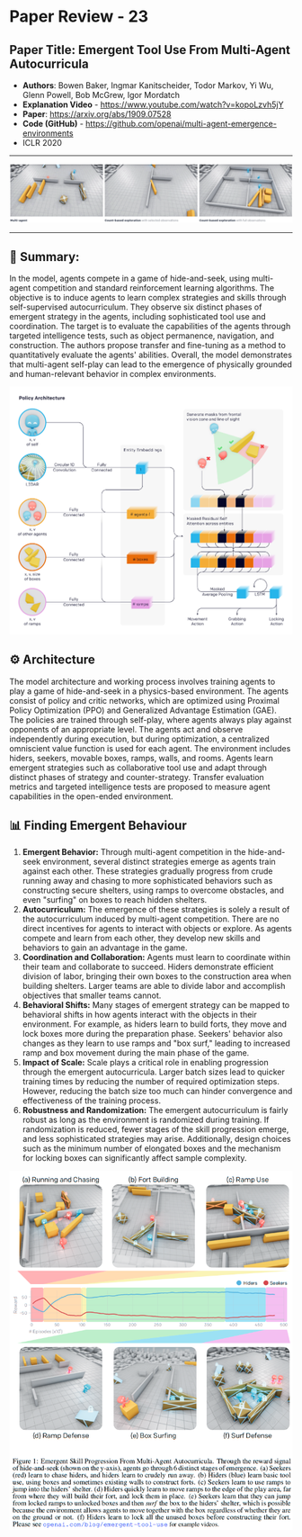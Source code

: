 # Paper Review - 23

## **Paper Title**: Emergent Tool Use From Multi-Agent Autocurricula
- **Authors**: Bowen Baker, Ingmar Kanitscheider, Todor Markov, Yi Wu, Glenn Powell, Bob McGrew, Igor Mordatch
- **Explanation Video** - https://www.youtube.com/watch?v=kopoLzvh5jY
- **Paper**: https://arxiv.org/abs/1909.07528
- **Code (GitHub)** - https://github.com/openai/multi-agent-emergence-environments
- ICLR 2020
---


![](./figs/23/3.gif)

---

## 🧾 Summary: 
In the model, agents compete in a game of hide-and-seek, using multi-agent competition and standard reinforcement learning algorithms. The objective is to induce agents to learn complex strategies and skills through self-supervised autocurriculum. They observe six distinct phases of emergent strategy in the agents, including sophisticated tool use and coordination. The target is to evaluate the capabilities of the agents through targeted intelligence tests, such as object permanence, navigation, and construction. The authors propose transfer and fine-tuning as a method to quantitatively evaluate the agents' abilities. Overall, the model demonstrates that multi-agent self-play can lead to the emergence of physically grounded and human-relevant behavior in complex environments.

![](./figs/23/1.png)

## ⚙️ Architecture
The model architecture and working process involves training agents to play a game of hide-and-seek in a physics-based environment. The agents consist of policy and critic networks, which are optimized using Proximal Policy Optimization (PPO) and Generalized Advantage Estimation (GAE). The policies are trained through self-play, where agents always play against opponents of an appropriate level. The agents act and observe independently during execution, but during optimization, a centralized omniscient value function is used for each agent. The environment includes hiders, seekers, movable boxes, ramps, walls, and rooms. Agents learn emergent strategies such as collaborative tool use and adapt through distinct phases of strategy and counter-strategy. Transfer evaluation metrics and targeted intelligence tests are proposed to measure agent capabilities in the open-ended environment.


## 📊 Finding Emergent Behaviour
1. **Emergent Behavior:** Through multi-agent competition in the hide-and-seek environment, several distinct strategies emerge as agents train against each other. These strategies gradually progress from crude running away and chasing to more sophisticated behaviors such as constructing secure shelters, using ramps to overcome obstacles, and even "surfing" on boxes to reach hidden shelters.
2. **Autocurriculum:** The emergence of these strategies is solely a result of the autocurriculum induced by multi-agent competition. There are no direct incentives for agents to interact with objects or explore. As agents compete and learn from each other, they develop new skills and behaviors to gain an advantage in the game.
3. **Coordination and Collaboration:** Agents must learn to coordinate within their team and collaborate to succeed. Hiders demonstrate efficient division of labor, bringing their own boxes to the construction area when building shelters. Larger teams are able to divide labor and accomplish objectives that smaller teams cannot.
4. **Behavioral Shifts:** Many stages of emergent strategy can be mapped to behavioral shifts in how agents interact with the objects in their environment. For example, as hiders learn to build forts, they move and lock boxes more during the preparation phase. Seekers' behavior also changes as they learn to use ramps and "box surf," leading to increased ramp and box movement during the main phase of the game.
5. **Impact of Scale:** Scale plays a critical role in enabling progression through the emergent autocurricula. Larger batch sizes lead to quicker training times by reducing the number of required optimization steps. However, reducing the batch size too much can hinder convergence and effectiveness of the training process.
6. **Robustness and Randomization:** The emergent autocurriculum is fairly robust as long as the environment is randomized during training. If randomization is reduced, fewer stages of the skill progression emerge, and less sophisticated strategies may arise. Additionally, design choices such as the minimum number of elongated boxes and the mechanism for locking boxes can significantly affect sample complexity.

![](./figs/23/2.png)